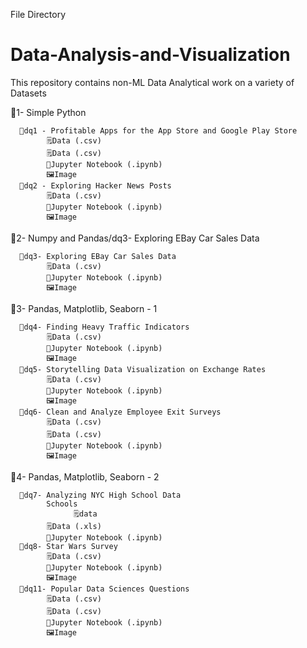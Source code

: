

File Directory
# Data-Analysis-and-Visualization

This repository contains non-ML Data Analytical work on a variety of Datasets


💼1- Simple Python
      
      📁dq1 - Profitable Apps for the App Store and Google Play Store
            🗒Data (.csv)
            🗒Data (.csv)
            📕Jupyter Notebook (.ipynb)
            🖼️Image
      📁dq2 - Exploring Hacker News Posts
            🗒Data (.csv)
            📕Jupyter Notebook (.ipynb)
            🖼️Image

            
💼2- Numpy and Pandas/dq3- Exploring EBay Car Sales Data
      
      📁dq3- Exploring EBay Car Sales Data
            🗒Data (.csv)
            📕Jupyter Notebook (.ipynb)
            🖼️Image

💼3- Pandas, Matplotlib, Seaborn - 1
      
      📁dq4- Finding Heavy Traffic Indicators
            🗒Data (.csv)
            📕Jupyter Notebook (.ipynb)
            🖼️Image
      📁dq5- Storytelling Data Visualization on Exchange Rates
            🗒Data (.csv)
            📕Jupyter Notebook (.ipynb)
            🖼️Image
      📁dq6- Clean and Analyze Employee Exit Surveys
            🗒Data (.csv)
            🗒Data (.csv)
            📕Jupyter Notebook (.ipynb)
            🖼️Image
💼4- Pandas, Matplotlib, Seaborn - 2
      
      📁dq7- Analyzing NYC High School Data
            Schools
                  🗒data
            🗒Data (.xls)
            📕Jupyter Notebook (.ipynb)
      📁dq8- Star Wars Survey
            🗒Data (.csv)
            📕Jupyter Notebook (.ipynb)
            🖼️Image
      📁dq11- Popular Data Sciences Questions
            🗒Data (.csv)
            🗒Data (.csv)
            📕Jupyter Notebook (.ipynb)
            🖼️Image
